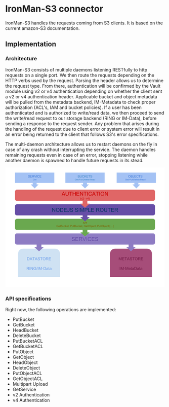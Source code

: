 # IronMan-S3 connector

IronMan-S3 handles the requests coming from S3 clients. It is based on the
current amazon-S3 documentation.

## Implementation

### Architecture

IronMan-S3 consists of multiple daemons listening RESTfully to http requests
on a single port. We then route the requests depending on the HTTP verbs
used by the request. Parsing the header allows us to determine the request
type. From there, authentication will be confirmed
by the Vault module using v2 or v4 authentication depending on whether the
client sent a v2 or v4 authentication header. Applicable bucket and object
metadata will be pulled from the metadata backend, IM-Metadata to check proper
authorization (ACL's, IAM and bucket policies). If a user has been
authenticated and is authorized to write/read data, we then proceed to
send the write/read request to our storage backend (RING or IM-Data), before
sending a response to the request sender. Any problem that arises during
the handling of the request due to client error or system error will result
in an error being returned to the client that follows S3's error specifications.

The multi-daemon architecture allows us to restart daemons on the fly in case
of any crash without interrupting the service. The daemon handles
remaining requests even in case of an error, stopping listening while another
daemon is spawned to handle future requests in its stead.

![Arch](res/architecture.png)

### API specifications

Right now, the following operations are implemented:

- PutBucket
- GetBucket
- HeadBucket
- DeleteBucket
- PutBucketACL
- GetBucketACL
- PutObject
- GetObject
- HeadObject
- DeleteObject
- PutObjectACL
- GetObjectACL
- Multipart Upload
- GetService
- v2 Authentication
- v4 Authentication
